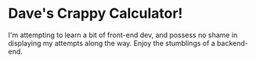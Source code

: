 # Dave's Crappy Calculator!

I'm attempting to learn a bit of front-end dev, and possess no shame in displaying my attempts along the way. Enjoy the stumblings of a backend-end.
